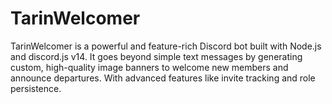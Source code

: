 # TarinWelcomer
TarinWelcomer is a powerful and feature-rich Discord bot built with Node.js and discord.js v14. It goes beyond simple text messages by generating custom, high-quality image banners to welcome new members and announce departures. With advanced features like invite tracking and role persistence.
